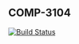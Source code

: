 ## COMP-3104

[![Build Status](https://travis-ci.com/Lizz1102/week05_comp3104_lab_exec.svg?branch=master)](https://travis-ci.com/Lizz1102/week05_comp3104_lab_exec)